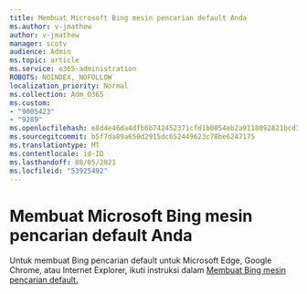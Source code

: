 ```yaml
---
title: Membuat Microsoft Bing mesin pencarian default Anda
ms.author: v-jmathew
author: v-jmathew
manager: scotv
audience: Admin
ms.topic: article
ms.service: o365-administration
ROBOTS: NOINDEX, NOFOLLOW
localization_priority: Normal
ms.collection: Adm_O365
ms.custom:
- "9005423"
- "9289"
ms.openlocfilehash: e8d4e46da4dfb6b742452371cfd1b0054eb2a9118092821bcd7b66ef4121d02f
ms.sourcegitcommit: b5f7da89a650d2915dc652449623c78be6247175
ms.translationtype: MT
ms.contentlocale: id-ID
ms.lasthandoff: 08/05/2021
ms.locfileid: "53925492"
---
```

# <a name="make-microsoft-bing-your-default-search-engine"></a>Membuat Microsoft Bing mesin pencarian default Anda

Untuk membuat Bing pencarian default untuk Microsoft Edge, Google Chrome, atau Internet Explorer, ikuti instruksi dalam [Membuat Bing mesin pencarian default.](https://go.microsoft.com/fwlink/?linkid=2148834)
